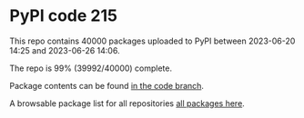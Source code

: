 # PyPI code 215

This repo contains 40000 packages uploaded to PyPI between 
2023-06-20 14:25 and 2023-06-26 14:06.

The repo is 99% (39992/40000) complete.

Package contents can be found [in the code branch](https://github.com/pypi-data/pypi-mirror-215/tree/code/packages).

A browsable package list for all repositories [all packages here](https://pypi-data.github.io/website/repositories/pypi-mirror-215).


